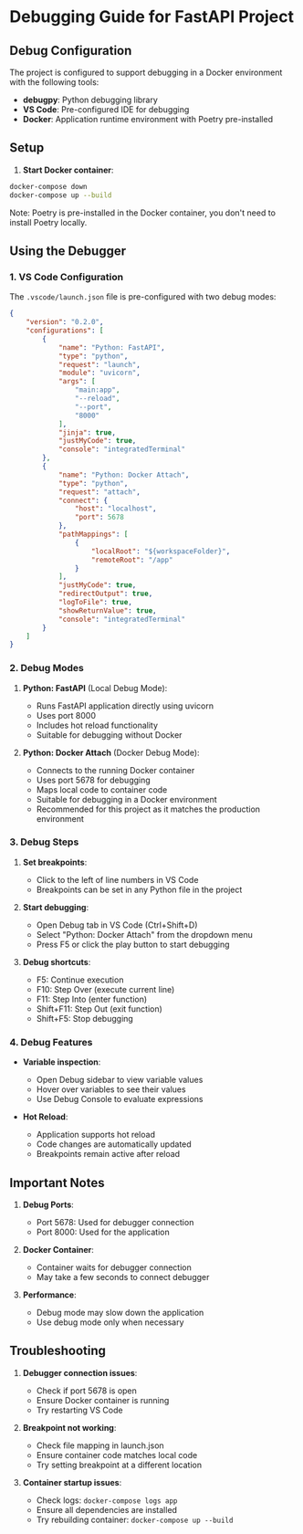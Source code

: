 # Debugging Guide for FastAPI Project

## Debug Configuration

The project is configured to support debugging in a Docker environment with the following tools:

- **debugpy**: Python debugging library
- **VS Code**: Pre-configured IDE for debugging
- **Docker**: Application runtime environment with Poetry pre-installed

## Setup

1. **Start Docker container**:
```bash
docker-compose down
docker-compose up --build
```

Note: Poetry is pre-installed in the Docker container, you don't need to install Poetry locally.

## Using the Debugger

### 1. VS Code Configuration

The `.vscode/launch.json` file is pre-configured with two debug modes:

```json
{
    "version": "0.2.0",
    "configurations": [
        {
            "name": "Python: FastAPI",
            "type": "python",
            "request": "launch",
            "module": "uvicorn",
            "args": [
                "main:app",
                "--reload",
                "--port",
                "8000"
            ],
            "jinja": true,
            "justMyCode": true,
            "console": "integratedTerminal"
        },
        {
            "name": "Python: Docker Attach",
            "type": "python",
            "request": "attach",
            "connect": {
                "host": "localhost",
                "port": 5678
            },
            "pathMappings": [
                {
                    "localRoot": "${workspaceFolder}",
                    "remoteRoot": "/app"
                }
            ],
            "justMyCode": true,
            "redirectOutput": true,
            "logToFile": true,
            "showReturnValue": true,
            "console": "integratedTerminal"
        }
    ]
}
```

### 2. Debug Modes

1. **Python: FastAPI** (Local Debug Mode):
   - Runs FastAPI application directly using uvicorn
   - Uses port 8000
   - Includes hot reload functionality
   - Suitable for debugging without Docker

2. **Python: Docker Attach** (Docker Debug Mode):
   - Connects to the running Docker container
   - Uses port 5678 for debugging
   - Maps local code to container code
   - Suitable for debugging in a Docker environment
   - Recommended for this project as it matches the production environment

### 3. Debug Steps

1. **Set breakpoints**:
   - Click to the left of line numbers in VS Code
   - Breakpoints can be set in any Python file in the project

2. **Start debugging**:
   - Open Debug tab in VS Code (Ctrl+Shift+D)
   - Select "Python: Docker Attach" from the dropdown menu
   - Press F5 or click the play button to start debugging

3. **Debug shortcuts**:
   - F5: Continue execution
   - F10: Step Over (execute current line)
   - F11: Step Into (enter function)
   - Shift+F11: Step Out (exit function)
   - Shift+F5: Stop debugging

### 4. Debug Features

- **Variable inspection**: 
  - Open Debug sidebar to view variable values
  - Hover over variables to see their values
  - Use Debug Console to evaluate expressions

- **Hot Reload**:
  - Application supports hot reload
  - Code changes are automatically updated
  - Breakpoints remain active after reload

## Important Notes

1. **Debug Ports**:
   - Port 5678: Used for debugger connection
   - Port 8000: Used for the application

2. **Docker Container**:
   - Container waits for debugger connection
   - May take a few seconds to connect debugger

3. **Performance**:
   - Debug mode may slow down the application
   - Use debug mode only when necessary

## Troubleshooting

1. **Debugger connection issues**:
   - Check if port 5678 is open
   - Ensure Docker container is running
   - Try restarting VS Code

2. **Breakpoint not working**:
   - Check file mapping in launch.json
   - Ensure container code matches local code
   - Try setting breakpoint at a different location

3. **Container startup issues**:
   - Check logs: `docker-compose logs app`
   - Ensure all dependencies are installed
   - Try rebuilding container: `docker-compose up --build` 
